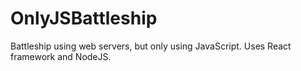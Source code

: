 # OnlyJSBattleship
Battleship using web servers, but only using JavaScript. Uses React framework and NodeJS.
